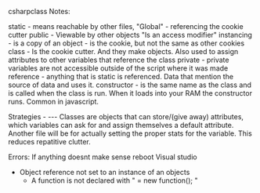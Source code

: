 csharpclass
Notes:

static - means reachable by other files, "Global" - referencing the cookie cutter
public - Viewable by other objects "Is an access modifier"
instancing - is a copy of an object - is the cookie, but not the same as other cookies
class - Is the cookie cutter. And they make objects. Also used to assign attributes to other variables that reference the class
private - private variables are not accessible outside of the script where it was made
reference - anything that is static is referenced. Data that mention the source of data and uses it.
constructor - is the same name as the class and is called when the class is run. When it loads into your RAM the constructor runs. Common in javascript.

Strategies -
--- Classes are objects that can store/(give away) attributes, which variables can ask for and assign themselves a default attribute. Another file will be for actually setting the proper
stats for the variable. This reduces repatitive clutter.


Errors:
If anything doesnt make sense reboot Visual studio

- Object reference not set to an instance of an objects
    * A function is not declared with "  = new function();  "